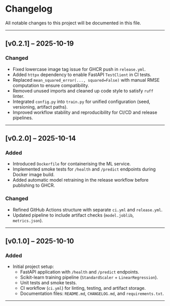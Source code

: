# Changelog

All notable changes to this project will be documented in this file.

---

## [v0.2.1] – 2025-10-19
### Changed
- Fixed lowercase image tag issue for GHCR push in `release.yml`.
- Added `httpx` dependency to enable FastAPI `TestClient` in CI tests.
- Replaced `mean_squared_error(..., squared=False)` with manual RMSE computation to ensure compatibility.
- Removed unused imports and cleaned up code style to satisfy `ruff` linter.
- Integrated `config.py` into `train.py` for unified configuration (seed, versioning, artifact paths).
- Improved workflow stability and reproducibility for CI/CD and release pipelines.

---

## [v0.2.0] – 2025-10-14
### Added
- Introduced `Dockerfile` for containerising the ML service.
- Implemented smoke tests for `/health` and `/predict` endpoints during Docker image build.
- Added automatic model retraining in the release workflow before publishing to GHCR.

### Changed
- Refined GitHub Actions structure with separate `ci.yml` and `release.yml`.
- Updated pipeline to include artifact checks (`model.joblib`, `metrics.json`).

---

## [v0.1.0] – 2025-10-10
### Added
- Initial project setup:
  - FastAPI application with `/health` and `/predict` endpoints.
  - Scikit-learn training pipeline (`StandardScaler` + `LinearRegression`).
  - Unit tests and smoke tests.
  - CI workflow (`ci.yml`) for linting, testing, and artifact storage.
  - Documentation files: `README.md`, `CHANGELOG.md`, and `requirements.txt`.

---